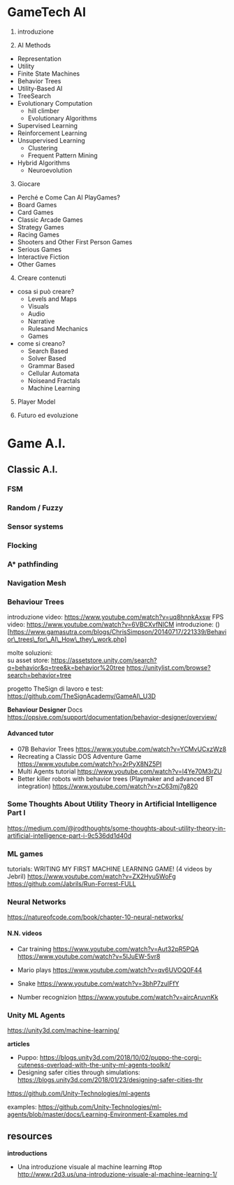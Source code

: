# GameTech AI

1. introduzione

2. AI Methods
  - Representation
  - Utility
  - Finite State Machines
  - Behavior Trees 
  - Utility-Based AI
  - TreeSearch
  - Evolutionary Computation
    - hill climber
    - Evolutionary Algorithms
  - Supervised Learning
  - Reinforcement Learning
  - Unsupervised Learning
    - Clustering
    - Frequent Pattern Mining
  - Hybrid Algorithms
    - Neuroevolution

3. Giocare
  - Perché e Come Can AI PlayGames? 
  - Board Games
  - Card Games
  - Classic Arcade Games
  - Strategy Games
  - Racing Games
  - Shooters and Other First Person Games
  - Serious Games
  - Interactive Fiction
  - Other Games

4. Creare contenuti
  - cosa si può creare?
    - Levels and Maps
    - Visuals
    - Audio
    - Narrative
    - Rulesand Mechanics
    - Games
  - come si creano?
    - Search Based
    - Solver Based
    - Grammar Based
    - Cellular Automata
    - Noiseand Fractals
    - Machine Learning 

5. Player Model

6. Futuro ed evoluzione
   

# Game A.I.

## Classic A.I.

### FSM

### Random / Fuzzy

### Sensor systems

### Flocking

### A* pathfinding

### Navigation Mesh

### Behaviour Trees
introduzione video: https://www.youtube.com/watch?v=uq8hnnkAxsw
FPS video: https://www.youtube.com/watch?v=6VBCXvfNlCM
introduzione: ()[https://www.gamasutra.com/blogs/ChrisSimpson/20140717/221339/Behavior\_trees\_for\_AI\_How\_they\_work.php]

molte soluzioni:  
su asset store: https://assetstore.unity.com/search?q=behavior&q=tree&k=behavior%20tree
https://unitylist.com/browse?search=behavior+tree

progetto TheSign di lavoro e test:
https://github.com/TheSignAcademy/GameAI\_U3D

**Behaviour Designer**
Docs https://opsive.com/support/documentation/behavior-designer/overview/  

#### Advanced tutor
- 07B Behavior Trees https://www.youtube.com/watch?v=YCMvUCxzWz8
- Recreating a Classic DOS Adventure Game https://www.youtube.com/watch?v=2rPyX8NZ5PI
- Multi Agents tutorial https://www.youtube.com/watch?v=l4Ye70M3rZU
- Better killer robots with behavior trees (Playmaker and advanced BT integration)
https://www.youtube.com/watch?v=zC63mj7g820

### Some Thoughts About Utility Theory in Artificial Intelligence Part I
https://medium.com/@jrodthoughts/some-thoughts-about-utility-theory-in-artificial-intelligence-part-i-9c536dd1d40d



### ML games
tutorials:
WRITING MY FIRST MACHINE LEARNING GAME! (4 videos by Jebril)
https://www.youtube.com/watch?v=ZX2Hyu5WoFg
https://github.com/Jabrils/Run-Forrest-FULL

### Neural Networks
https://natureofcode.com/book/chapter-10-neural-networks/

#### N.N. videos
- Car training
https://www.youtube.com/watch?v=Aut32pR5PQA
https://www.youtube.com/watch?v=5lJuEW-5vr8

- Mario plays
https://www.youtube.com/watch?v=qv6UVOQ0F44

- Snake
https://www.youtube.com/watch?v=3bhP7zulFfY

- Number recognizion
https://www.youtube.com/watch?v=aircAruvnKk

### Unity ML Agents
https://unity3d.com/machine-learning/

**articles**
- Puppo: https://blogs.unity3d.com/2018/10/02/puppo-the-corgi-cuteness-overload-with-the-unity-ml-agents-toolkit/
- Designing safer cities through simulations: https://blogs.unity3d.com/2018/01/23/designing-safer-cities-thr

https://github.com/Unity-Technologies/ml-agents

examples: https://github.com/Unity-Technologies/ml-agents/blob/master/docs/Learning-Environment-Examples.md

## resources

**introductions**
- Una introduzione visuale al machine learning #top  
	  <http://www.r2d3.us/una-introduzione-visuale-al-machine-learning-1/>


